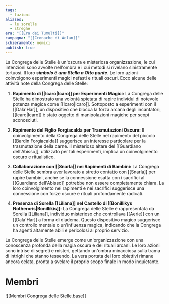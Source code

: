 ```yaml
---
tags:
  - fazioni
aliases:
  - le sorelle
  - streghe
era: "[[Era dei Tumulti]]"
campagna: "[[Cronache di Aelan]]"
schieramento: nemici
publish: true
---
```

La Congrega delle Stelle è un'oscura e misteriosa organizzazione, le cui intenzioni sono avvolte nell'ombra e i cui metodi si rivelano sinistramente tortuosi. Il loro _**simbolo è una Stella a Otto punte**_. Le loro azioni coinvolgono esperimenti magici nefasti e rituali oscuri. Ecco alcune delle attività note della Congrega delle Stelle:

1. **Rapimento di [[Icaro|Icaro]] per Esperimenti Magici:** La Congrega delle Stelle ha dimostrato una volontà spietata di rapire individui di notevole potenza magica come [[Icaro|Icaro]]. Sottoposto a esperimenti con il [[Dala'Har]], un dispositivo che blocca la forza arcana degli incantatori, [[Icaro|Icaro]] è stato oggetto di manipolazioni magiche per scopi sconosciuti.
    
2. **Rapimento del Figlio Forgiacalda per Trasmutazioni Oscure:** Il coinvolgimento della Congrega delle Stelle nel rapimento del piccolo [[Bardin Forgiacalda]] suggerisce un interesse particolare per la trasmutazione della carne. Il misterioso altare del [[Guardiano dell'Abisso]], utilizzato per tali esperimenti, implica un coinvolgimento oscuro e ritualistico.
    
3. **Collaborazione con [[Snarla]] nei Rapimenti di Bambini:** La Congrega delle Stelle sembra aver lavorato a stretto contatto con [[Snarla]] per rapire bambini, anche se la connessione esatta con i sacrifici al [[Guardiano dell'Abisso]] potrebbe non essere completamente chiara. La loro coinvolgimento nei rapimenti e nei sacrifici suggerisce una connessione con forze oscure e rituali profondamente radicati.
    
4. **Presenza di Sorella [[Liliana]] nel Castello di [[Bonillikys Notheroris|Bonillikis]]:** La Congrega delle Stelle è rappresentata da Sorella [[Liliana]], individuo misterioso che controllava [[Aerie]] con un [[Dala'Har]] a forma di diadema. Questo dispositivo magico suggerisce un controllo mentale o un'influenza magica, indicando che la Congrega ha agenti altamente abili e pericolosi al proprio servizio.
    

La Congrega delle Stelle emerge come un'organizzazione con una conoscenza profonda della magia oscura e dei rituali arcani. Le loro azioni sono intrise di segreti e misteri, gettando un'ombra minacciosa sulla trama di intrighi che stanno tessendo. La vera portata dei loro obiettivi rimane ancora celata, pronta a svelare il proprio scopo finale in modo inquietante.
# Membri
![[Membri Congrega delle Stelle.base]]
